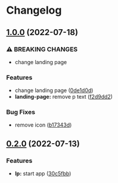 # Changelog

## [1.0.0](https://github.com/julianomcl/monorepo-release-please/compare/landing-page-v0.2.0...landing-page-v1.0.0) (2022-07-18)


### ⚠ BREAKING CHANGES

* change landing page

### Features

* change landing page ([0de1d0d](https://github.com/julianomcl/monorepo-release-please/commit/0de1d0d19d457c949b86974544eeed06ea08b2e0))
* **landing-page:** remove p text ([f2d9dd2](https://github.com/julianomcl/monorepo-release-please/commit/f2d9dd285cac7a4d2df9474149e5e1c5e5db7d11))


### Bug Fixes

* remove icon ([b17343d](https://github.com/julianomcl/monorepo-release-please/commit/b17343d9c1f0f8c51114e13f8b13ece7266f54f5))

## [0.2.0](https://github.com/julianomcl/monorepo-release-please/compare/landing-page-v0.1.0...landing-page-v0.2.0) (2022-07-13)


### Features

* **lp:** start app ([30c5fbb](https://github.com/julianomcl/monorepo-release-please/commit/30c5fbbef13caa730aeb153227989c5f165b62d9))
